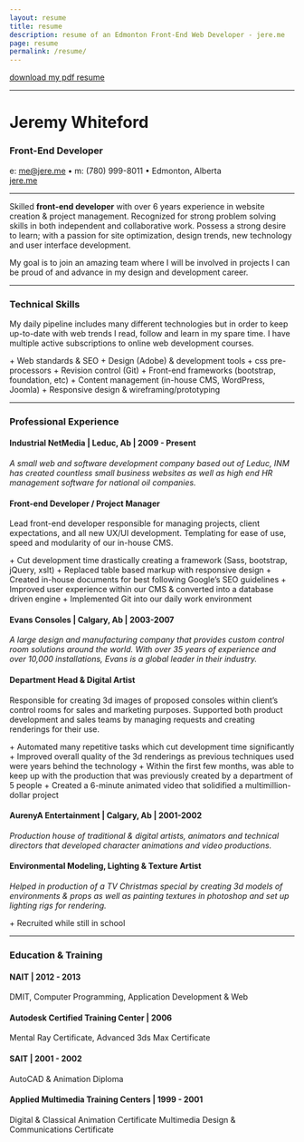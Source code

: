 ```yaml
---
layout: resume
title: resume
description: resume of an Edmonton Front-End Web Developer - jere.me
page: resume
permalink: /resume/
---
```


<a href="../pdfs/JeremyWhiteford-Resume_02-2015.pdf" target="_blank" class="btn btn-ghost">download my pdf resume</a>

---

<div class="text-center">
  <h1>Jeremy Whiteford</h1>
  <h3>Front-End Developer</h3>
  <p>
    e: <a href="mailto:me@jere.me">me@jere.me</a> &#8226;  m: (780) 999-8011 &#8226; Edmonton, Alberta<br>
    <a href="http://jere.me">jere.me</a>
  </p>
</div>

---

<p>Skilled <strong>front-end developer</strong> with over 6 years experience in website creation &#38; project management. Recognized for strong problem solving skills in both independent and collaborative work. Possess a strong desire to learn; with a passion for site optimization, design trends, new technology and user interface development.</p>
<p>My goal is to join an amazing team where I will be involved in projects I can be proud of and advance in my design and development career.</p>

---

### Technical Skills

<p>My daily pipeline includes many different technologies but in order to keep up-to-date with web trends I read, follow and learn in my spare time. I have multiple active subscriptions to online web development courses.</p>
+ Web standards &#38; SEO
+ Design (Adobe) &#38; development tools
+ css pre-processors
+ Revision control (Git)
+ Front-end frameworks (bootstrap, foundation, etc)
+ Content management (in-house CMS, WordPress, Joomla)
+ Responsive design &#38; wireframing/prototyping

---

### Professional Experience

#### Industrial NetMedia | Leduc, Ab | 2009 - Present
<p><em>A small web and software development company based out of Leduc, INM has created countless small business websites as well as high end HR management software for national oil companies.</em></p>

#### Front-end Developer / Project Manager
<p>Lead front-end developer responsible for managing projects, client expectations, and all new UX/UI development. Templating for ease of use, speed and modularity of our in-house CMS.</p>
+ Cut development time drastically creating a framework (Sass, bootstrap, jQuery, xslt)
+ Replaced table based markup with responsive design
+ Created in-house documents for best following Google’s SEO guidelines
+ Improved user experience within our CMS &#38; converted into a database driven engine
+ Implemented Git into our daily work environment

#### Evans Consoles | Calgary, Ab | 2003-2007
<p><em>A large design and manufacturing company that provides custom control room solutions around the world. With over 35 years of experience and over 10,000 installations, Evans is a global leader in their industry.</em></p>

#### Department Head &#38; Digital Artist
<p>Responsible for creating 3d images of proposed consoles within client’s control rooms for sales and marketing purposes. Supported both product development and sales teams by managing requests and creating renderings for their use.</p>
+ Automated many repetitive tasks which cut development time significantly
+ Improved overall quality of the 3d renderings as previous techniques used were years behind the technology
+ Within the first few months, was able to keep up with the production that was previously created by a department of 5 people
+ Created a 6-minute animated video that solidified a multimillion-dollar project

#### AurenyA Entertainment | Calgary, Ab | 2001-2002
<p><em>Production house of traditional &#38; digital artists, animators and technical directors that developed character animations and video productions.</em></p>

#### Environmental Modeling, Lighting &#38; Texture Artist
<p><em>Helped in production of a TV Christmas special by creating 3d models of environments &#38; props as well as painting textures in photoshop and set up lighting rigs for rendering.</em></p>
+ Recruited while still in school

---

### Education &#38; Training

#### NAIT | 2012 - 2013
DMIT, Computer Programming, Application Development &#38; Web

#### Autodesk Certified Training Center | 2006
Mental Ray Certificate, Advanced 3ds Max Certificate

#### SAIT |  2001 - 2002
AutoCAD &#38; Animation Diploma

#### Applied Multimedia Training Centers | 1999 - 2001
Digital &#38; Classical Animation Certificate
Multimedia Design &#38; Communications Certificate
